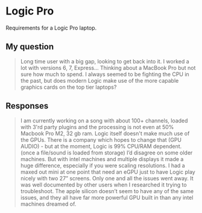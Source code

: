 # Logic Pro

Requirements for a Logic Pro laptop.

## My question

> Long time user with a big gap, looking to get back into it. I worked a lot with versions 6, 7, Express... Thinking about a MacBook Pro but not sure how much to spend. I always seemed to be fighting the CPU in the past, but does modern Logic make use of the more capable graphics cards on the top tier laptops?

## Responses

> I am currently working on a song with about 100+ channels, loaded with 3'rd party plugins and the processing is not even at 50%
Macbook Pro M2, 32 gb ram.
> Logic itself doesn't make much use of the GPUs. There is a company which hopes to change that (GPU AUDIO) - but at the moment, Logic is 99% CPU/RAM dependent. (once a file/sound is loaded from storage)
> I’d disagree on some older machines. But with intel machines and multiple displays it made a huge difference, especially if you were scaling resolutions. I had a maxed out mini at one point that need an eGPU just to have Logic play nicely with two 27” screens. Only one and all the issues went away. It was well documented by other users when I researched it trying to troubleshoot. The apple silicon doesn’t seem to have any of the same issues, and they all have far more powerful GPU built in than any intel machines dreamed of.
